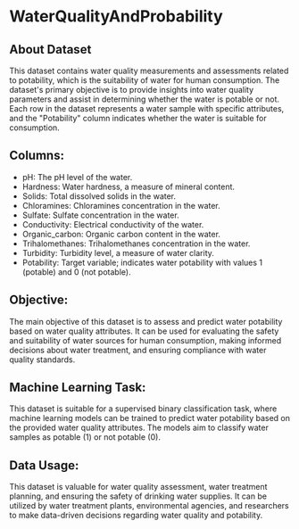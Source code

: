 # WaterQualityAndProbability
## About Dataset

This dataset contains water quality measurements and assessments related to potability, which is the suitability of water for human consumption. 
The dataset's primary objective is to provide insights into water quality parameters and assist in determining whether the water is potable or not.
Each row in the dataset represents a water sample with specific attributes, and the "Potability" column indicates whether the water is suitable for consumption.

## Columns:

- pH: The pH level of the water.
- Hardness: Water hardness, a measure of mineral content.
- Solids: Total dissolved solids in the water.
- Chloramines: Chloramines concentration in the water.
- Sulfate: Sulfate concentration in the water.
- Conductivity: Electrical conductivity of the water.
- Organic_carbon: Organic carbon content in the water.
- Trihalomethanes: Trihalomethanes concentration in the water.
- Turbidity: Turbidity level, a measure of water clarity.
- Potability: Target variable; indicates water potability with values 1 (potable) and 0 (not potable).

## Objective:

The main objective of this dataset is to assess and predict water potability based on water quality attributes.
It can be used for evaluating the safety and suitability of water sources for human consumption, making informed decisions about water treatment,
and ensuring compliance with water quality standards.

## Machine Learning Task:
This dataset is suitable for a supervised binary classification task, where machine learning models can be trained to predict water potability based on the provided water quality attributes. The models aim to classify water samples as potable (1) or not potable (0).

## Data Usage:
This dataset is valuable for water quality assessment, water treatment planning, and ensuring the safety of drinking water supplies. It can be utilized by water treatment plants, environmental agencies, and researchers to make data-driven decisions regarding water quality and potability.

